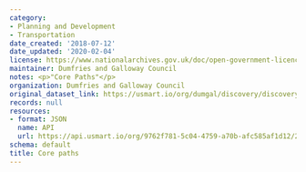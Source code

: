 ```yaml
---
category:
- Planning and Development
- Transportation
date_created: '2018-07-12'
date_updated: '2020-02-04'
license: https://www.nationalarchives.gov.uk/doc/open-government-licence/version/3/
maintainer: Dumfries and Galloway Council
notes: <p>"Core Paths"</p>
organization: Dumfries and Galloway Council
original_dataset_link: https://usmart.io/org/dumgal/discovery/discovery-view-detail/a0518b9b-2b70-4334-bd7e-6631adf67c11
records: null
resources:
- format: JSON
  name: API
  url: https://api.usmart.io/org/9762f781-5c04-4759-a70b-afc585af1d12/2b1c99ec-bc89-44a9-89f1-54218f52318d/1/urql
schema: default
title: Core paths
---
```

